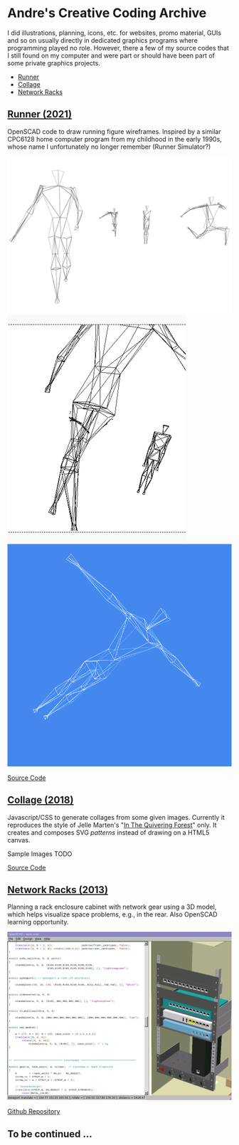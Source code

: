 # Andre's Creative Coding Archive

I did illustrations, planning, icons, etc. for websites, promo material, GUIs 
and so on usually directly in dedicated graphics programs where programming played no role.
However, there a few of my source codes that I still found on my computer
and were part or should have been part of some private graphics projects.

- [Runner](#runner-2021)
- [Collage](#collage-2018)
- [Network Racks](#network-racks-2013)



## [Runner (2021)](./runner/)

OpenSCAD code to draw running figure wireframes.
Inspired by a similar CPC6128 home computer program from my childhood in the early 1990s, 
whose name I unfortunately no longer remember (Runner Simulator?)

![Runner Sample 1](runner/runner1.png)
![Runner Sample 2](runner/runner2.png)
![Runner Sample 3](runner/runner3.png)

[Source Code](./runner/)



## [Collage (2018)](./collage/)

Javascript/CSS to generate collages from some given images.
Currently it reproduces the style of Jelle Marten's "[In The Quivering Forest](https://www.google.com/search?q=Jelle+Martens+%22In+The+Quivering+Forest%22&tbm=isch)" only. 
It creates and composes SVG _patterns_ instead of drawing on a HTML5 canvas.

Sample Images TODO

[Source Code](./collage/)



## [Network Racks (2013)](https://github.com/andre-st/network-racks)

Planning a rack enclosure cabinet with network gear using a 3D model, 
which helps visualize space problems, e.g., in the rear. Also OpenSCAD learning opportunity.

![Rack Sample](https://raw.githubusercontent.com/andre-st/network-racks/master/screenshot-scad-2013.08.28-002650.png)

[Github Repository](https://github.com/andre-st/network-racks)



## To be continued ...


